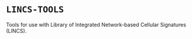 # `LINCS-TOOLS`

Tools for use with Library of Integrated Network-based Cellular Signatures (LINCS).

